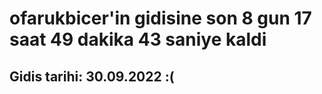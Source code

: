 # ofarukbicer'in gidisine son 8 gun 17 saat 49 dakika 43 saniye kaldi

## Gidis tarihi: 30.09.2022 :(